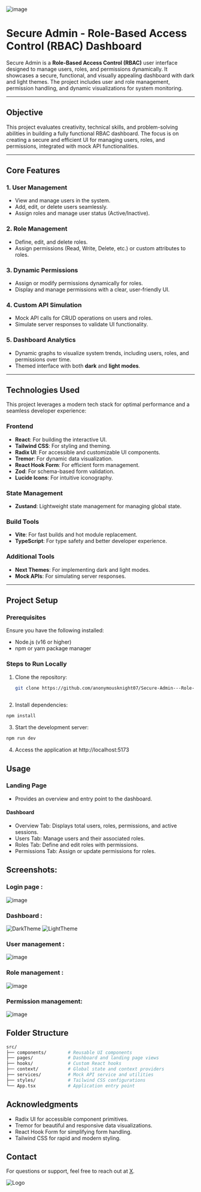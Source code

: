 ![image](https://github.com/user-attachments/assets/56b5a043-67ce-4d39-bb0b-fa232b047300)
# Secure Admin - Role-Based Access Control (RBAC) Dashboard

Secure Admin is a **Role-Based Access Control (RBAC)** user interface designed to manage users, roles, and permissions dynamically. It showcases a secure, functional, and visually appealing dashboard with dark and light themes. The project includes user and role management, permission handling, and dynamic visualizations for system monitoring.

---

## **Objective**

This project evaluates creativity, technical skills, and problem-solving abilities in building a fully functional RBAC dashboard. The focus is on creating a secure and efficient UI for managing users, roles, and permissions, integrated with mock API functionalities.

---

## **Core Features**

### 1. **User Management**
   - View and manage users in the system.
   - Add, edit, or delete users seamlessly.
   - Assign roles and manage user status (Active/Inactive).

### 2. **Role Management**
   - Define, edit, and delete roles.
   - Assign permissions (Read, Write, Delete, etc.) or custom attributes to roles.

### 3. **Dynamic Permissions**
   - Assign or modify permissions dynamically for roles.
   - Display and manage permissions with a clear, user-friendly UI.

### 4. **Custom API Simulation**
   - Mock API calls for CRUD operations on users and roles.
   - Simulate server responses to validate UI functionality.

### 5. **Dashboard Analytics**
   - Dynamic graphs to visualize system trends, including users, roles, and permissions over time.
   - Themed interface with both **dark** and **light modes**.

---

## **Technologies Used**

This project leverages a modern tech stack for optimal performance and a seamless developer experience:

### **Frontend**
- **React**: For building the interactive UI.
- **Tailwind CSS**: For styling and theming.
- **Radix UI**: For accessible and customizable UI components.
- **Tremor**: For dynamic data visualization.
- **React Hook Form**: For efficient form management.
- **Zod**: For schema-based form validation.
- **Lucide Icons**: For intuitive iconography.

### **State Management**
- **Zustand**: Lightweight state management for managing global state.

### **Build Tools**
- **Vite**: For fast builds and hot module replacement.
- **TypeScript**: For type safety and better developer experience.

### **Additional Tools**
- **Next Themes**: For implementing dark and light modes.
- **Mock APIs**: For simulating server responses.

---

## **Project Setup**

### Prerequisites
Ensure you have the following installed:
- Node.js (v16 or higher)
- npm or yarn package manager

### Steps to Run Locally
1. Clone the repository:
   ```bash
   git clone https://github.com/anonymousknight07/Secure-Admin---Role-Based-Access-Control.git
  

2. Install dependencies:
```bash
npm install  
```

3. Start the development server:
```bash
npm run dev
```

4. Access the application at http://localhost:5173


## Usage
### Landing Page

- Provides an overview and entry point to the dashboard.

#### Dashboard
- Overview Tab: Displays total users, roles, permissions, and active sessions.
- Users Tab: Manage users and their associated roles.
- Roles Tab: Define and edit roles with permissions.
- Permissions Tab: Assign or update permissions for roles.

## Screenshots: 
### Login page :
![image](https://github.com/user-attachments/assets/4b4a8ba5-2d1c-47a5-bd35-75aaae71740f)

### Dashboard :
![DarkTheme](https://github.com/user-attachments/assets/308b3c20-e8d8-4c8b-bcba-b17330c5df49)
![LightTheme](https://github.com/user-attachments/assets/01de087d-2df8-4101-a053-4130a6beea26)

### User management :
![image](https://github.com/user-attachments/assets/d445d346-fc33-4cf4-9f83-6c45d27a91a6)

### Role management :
![image](https://github.com/user-attachments/assets/f1cdc46f-2070-4020-b191-59f45a7e3f65)

### Permission management:
![image](https://github.com/user-attachments/assets/9843d404-48fe-4371-b2f3-2fde1104bbde)

## Folder Structure

```bash
src/
├── components/        # Reusable UI components
├── pages/             # Dashboard and landing page views
├── hooks/             # Custom React hooks
├── context/           # Global state and context providers
├── services/          # Mock API service and utilities
├── styles/            # Tailwind CSS configurations
└── App.tsx            # Application entry point

```
## Acknowledgments
- Radix UI for accessible component primitives.
- Tremor for beautiful and responsive data visualizations.
- React Hook Form for simplifying form handling.
- Tailwind CSS for rapid and modern styling.

## Contact
For questions or support, feel free to reach out at [X](https://x.com/akshath_pandey).




![Logo](https://cdn.sanity.io/images/mnzfyx37/production/b41d3b494d876249a9e145a6f2b9a1e21b26e485-500x500.png)

